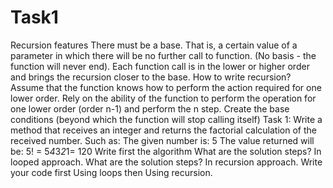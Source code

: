 # Task1

Recursion features
There must be a base.
That is, a certain value of a parameter in which there will be no further call to function.
(No basis - the function will never end).
Each function call is in the lower or higher order and brings the recursion closer to the base.
How to write recursion?
Assume that the function knows how to perform the action required for one lower order.
Rely on the ability of the function to perform the operation for one lower order (order n-1) and
perform the n step.
Create the base conditions (beyond which the function will stop calling itself)
Task 1:
Write a method that receives an integer and returns the factorial calculation of the received
number.
Such as: The given number is: 5
 The value returned will be: 5! = 5*4*3*2*1= 120
Write first the algorithm
What are the solution steps? In looped approach.
What are the solution steps? In recursion approach.
Write your code first
Using loops then
Using recursion. 
